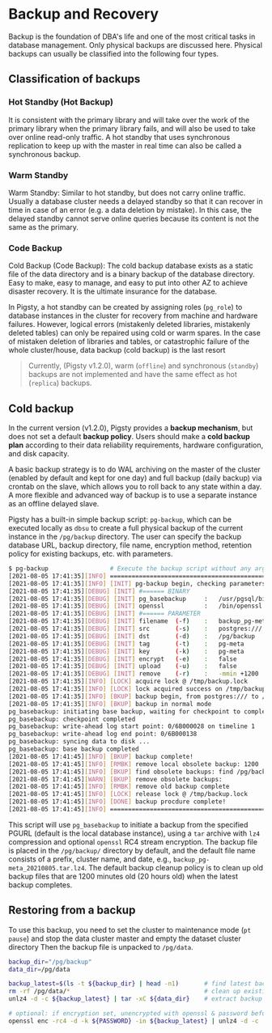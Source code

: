 # Backup and Recovery

Backup is the foundation of DBA's life and one of the most critical tasks in database management. Only physical backups are discussed here. Physical backups can usually be classified into the following four types.

## Classification of backups

### Hot Standby (Hot Backup)

It is consistent with the primary library and will take over the work of the primary library when the primary library fails, and will also be used to take over online read-only traffic. A hot standby that uses synchronous replication to keep up with the master in real time can also be called a synchronous backup.

### Warm Standby

Warm Standby: Similar to hot standby, but does not carry online traffic. Usually a database cluster needs a delayed standby so that it can recover in time in case of an error (e.g. a data deletion by mistake). In this case, the delayed standby cannot serve online queries because its content is not the same as the primary.

### Code Backup

Cold Backup (Code Backup): The cold backup database exists as a static file of the data directory and is a binary backup of the database directory. Easy to make, easy to manage, and easy to put into other AZ to achieve disaster recovery. It is the ultimate insurance for the database.


In Pigsty, a hot standby can be created by assigning roles (`pg_role`) to database instances in the cluster for recovery from machine and hardware failures. However, logical errors (mistakenly deleted libraries, mistakenly deleted tables) can only be repaired using cold or warm spares.
In the case of mistaken deletion of libraries and tables, or catastrophic failure of the whole cluster/house, data backup (cold backup) is the last resort

> Currently, (Pigsty v1.2.0), warm (`offline`) and synchronous (`standby`) backups are not implemented and have the same effect as hot (`replica`) backups.


## Cold backup

In the current version (v1.2.0), Pigsty provides a **backup mechanism**, but does not set a default **backup policy**. Users should make a **cold backup plan** according to their data reliability requirements, hardware configuration, and disk capacity.

A basic backup strategy is to do WAL archiving on the master of the cluster (enabled by default and kept for one day) and full backup (daily backup) via crontab on the slave, which allows you to roll back to any state within a day. A more flexible and advanced way of backup is to use a separate instance as an offline delayed slave.

Pigsty has a built-in simple backup script: `pg-backup`, which can be executed locally as `dbsu` to create a full physical backup of the current instance in the `/pg/backup` directory.
The user can specify the backup database URL, backup directory, file name, encryption method, retention policy for existing backups, etc. with parameters.


```bash
$ pg-backup                 # Execute the backup script without any arguments
[2021-08-05 17:41:35][INFO] ================================================================
[2021-08-05 17:41:35][INFO] [INIT] pg-backup begin, checking parameters
[2021-08-05 17:41:35][DEBUG] [INIT] #====== BINARY
[2021-08-05 17:41:35][DEBUG] [INIT] pg_basebackup     :   /usr/pgsql/bin/pg_basebackup
[2021-08-05 17:41:35][DEBUG] [INIT] openssl           :   /bin/openssl
[2021-08-05 17:41:35][DEBUG] [INIT] #====== PARAMETER
[2021-08-05 17:41:35][DEBUG] [INIT] filename  (-f)    :   backup_pg-meta_20210805.tar.lz4
[2021-08-05 17:41:35][DEBUG] [INIT] src       (-s)    :   postgres:///
[2021-08-05 17:41:35][DEBUG] [INIT] dst       (-d)    :   /pg/backup
[2021-08-05 17:41:35][DEBUG] [INIT] tag       (-t)    :   pg-meta
[2021-08-05 17:41:35][DEBUG] [INIT] key       (-k)    :   pg-meta
[2021-08-05 17:41:35][DEBUG] [INIT] encrypt   (-e)    :   false
[2021-08-05 17:41:35][DEBUG] [INIT] upload    (-u)    :   false
[2021-08-05 17:41:35][DEBUG] [INIT] remove    (-r)    :   -mmin +1200
[2021-08-05 17:41:35][INFO] [LOCK] acquire lock @ /tmp/backup.lock
[2021-08-05 17:41:35][INFO] [LOCK] lock acquired success on /tmp/backup.lock, pid=25438
[2021-08-05 17:41:35][INFO] [BKUP] backup begin, from postgres:/// to /pg/backup/backup_pg-meta_20210805.tar.lz4
[2021-08-05 17:41:35][INFO] [BKUP] backup in normal mode
pg_basebackup: initiating base backup, waiting for checkpoint to complete
pg_basebackup: checkpoint completed
pg_basebackup: write-ahead log start point: 0/6B000028 on timeline 1
pg_basebackup: write-ahead log end point: 0/6B000138
pg_basebackup: syncing data to disk ...
pg_basebackup: base backup completed
[2021-08-05 17:41:45][INFO] [BKUP] backup complete!
[2021-08-05 17:41:45][INFO] [RMBK] remove local obsolete backup: 1200
[2021-08-05 17:41:45][INFO] [BKUP] find obsolete backups: find /pg/backup/ -maxdepth 1 -type f -mmin +1200 -name 'backup*.lz4'
[2021-08-05 17:41:45][WARN] [BKUP] remove obsolete backups:
[2021-08-05 17:41:45][INFO] [RMBK] remove old backup complete
[2021-08-05 17:41:45][INFO] [LOCK] release lock @ /tmp/backup.lock
[2021-08-05 17:41:45][INFO] [DONE] backup procdure complete!
[2021-08-05 17:41:45][INFO] ================================================================
```

This script will use `pg_basebackup` to initiate a backup from the specified PGURL (default is the local database instance), using a `tar` archive with `lz4` compression and optional `openssl` RC4 stream encryption.
The backup file is placed in the `/pg/backup/` directory by default, and the default file name consists of a prefix, cluster name, and date, e.g., `backup_pg-meta_20210805.tar.lz4`.
The default backup cleanup policy is to clean up old backup files that are 1200 minutes old (20 hours old) when the latest backup completes.


## Restoring from a backup

To use this backup, you need to set the cluster to maintenance mode (`pt pause`) and stop the data cluster master and empty the dataset cluster directory Then the backup file is unpacked to `/pg/data`.

```bash
backup_dir="/pg/backup"
data_dir=/pg/data

backup_latest=$(ls -t ${backup_dir} | head -n1)       # find latest backup
rm -rf /pg/data/*                                     # clean up existing folder (dangerous)
unlz4 -d -c ${backup_latest} | tar -xC ${data_dir}    # extract backup into data dir

# optional: if encryption set, unencrypted with openssl & password before extraction
openssl enc -rc4 -d -k ${PASSWORD} -in ${backup_latest} | unlz4 -d -c | tar -xC ${data_dir}
```
